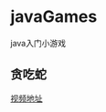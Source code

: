 # javaGames
java入门小游戏
## 贪吃蛇
[视频地址](https://www.bilibili.com/video/BV1rP411G7Ax?p=1&vd_source=c133f1b6ba62fc0cde880dca06851939)
